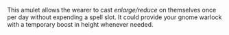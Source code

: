 This amulet allows the wearer to cast _enlarge/reduce_ on themselves once per day without expending a spell slot. It could provide your gnome warlock with a temporary boost in height whenever needed.